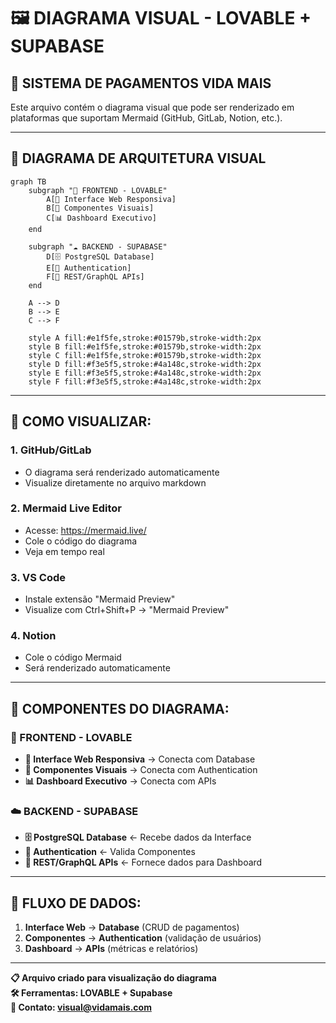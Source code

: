 # 🖼️ **DIAGRAMA VISUAL - LOVABLE + SUPABASE**

## 🎯 **SISTEMA DE PAGAMENTOS VIDA MAIS**

Este arquivo contém o diagrama visual que pode ser renderizado em plataformas que suportam Mermaid (GitHub, GitLab, Notion, etc.).

---

## 🔗 **DIAGRAMA DE ARQUITETURA VISUAL**

```mermaid
graph TB
    subgraph "🎨 FRONTEND - LOVABLE"
        A[📱 Interface Web Responsiva]
        B[🎨 Componentes Visuais]
        C[📊 Dashboard Executivo]
    end
    
    subgraph "☁️ BACKEND - SUPABASE"
        D[🗄️ PostgreSQL Database]
        E[🔐 Authentication]
        F[📡 REST/GraphQL APIs]
    end
    
    A --> D
    B --> E
    C --> F
    
    style A fill:#e1f5fe,stroke:#01579b,stroke-width:2px
    style B fill:#e1f5fe,stroke:#01579b,stroke-width:2px
    style C fill:#e1f5fe,stroke:#01579b,stroke-width:2px
    style D fill:#f3e5f5,stroke:#4a148c,stroke-width:2px
    style E fill:#f3e5f5,stroke:#4a148c,stroke-width:2px
    style F fill:#f3e5f5,stroke:#4a148c,stroke-width:2px
```

---

## 📱 **COMO VISUALIZAR:**

### **1. GitHub/GitLab**
- O diagrama será renderizado automaticamente
- Visualize diretamente no arquivo markdown

### **2. Mermaid Live Editor**
- Acesse: https://mermaid.live/
- Cole o código do diagrama
- Veja em tempo real

### **3. VS Code**
- Instale extensão "Mermaid Preview"
- Visualize com Ctrl+Shift+P → "Mermaid Preview"

### **4. Notion**
- Cole o código Mermaid
- Será renderizado automaticamente

---

## 🎨 **COMPONENTES DO DIAGRAMA:**

### **🎨 FRONTEND - LOVABLE**
- **📱 Interface Web Responsiva** → Conecta com Database
- **🎨 Componentes Visuais** → Conecta com Authentication
- **📊 Dashboard Executivo** → Conecta com APIs

### **☁️ BACKEND - SUPABASE**
- **🗄️ PostgreSQL Database** ← Recebe dados da Interface
- **🔐 Authentication** ← Valida Componentes
- **📡 REST/GraphQL APIs** ← Fornece dados para Dashboard

---

## 🔗 **FLUXO DE DADOS:**

1. **Interface Web** → **Database** (CRUD de pagamentos)
2. **Componentes** → **Authentication** (validação de usuários)
3. **Dashboard** → **APIs** (métricas e relatórios)

---

**📋 Arquivo criado para visualização do diagrama**  
**🛠️ Ferramentas: LOVABLE + Supabase**  
**📧 Contato: visual@vidamais.com**
